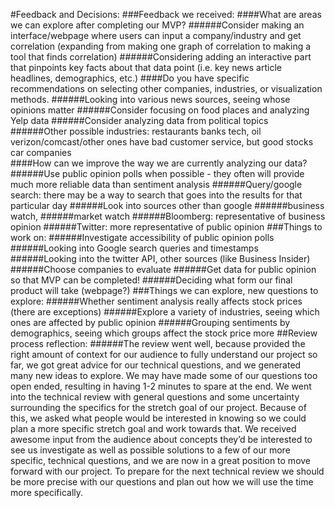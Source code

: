 #Feedback and Decisions:
###Feedback we received:
####What are areas we can explore after completing our MVP?
######Consider making an interface/webpage where users can input a company/industry and get correlation (expanding from making one graph of correlation to making a tool that finds correlation)
######Considering adding an interactive part that pinpoints key facts about that data point (i.e. key news article headlines, demographics, etc.)
####Do you have specific recommendations on selecting other companies, industries, or visualization methods.
######Looking into various news sources, seeing whose opinions matter
######Consider focusing on food places and analyzing Yelp data
######Consider analyzing data from political topics
######Other possible industries:
        restaurants
        banks
        tech, oil
        verizon/comcast/other ones have bad customer service, but good stocks
        car companies	
####How can we improve the way we are currently analyzing our data?
######Use public opinion polls when possible - they often will provide much more reliable data than sentiment analysis
######Query/google search: there may be a way to search that goes into the results for that particular day
######Look into sources other than google
######business watch,
######market watch
######Bloomberg: representative of business opinion
######Twitter: more representative of public opinion
###Things to work on:
######Investigate accessibility of public opinion polls
######Looking into Google search queries and timestamps
######Looking into the twitter API, other sources (like Business Insider)
######Choose companies to evaluate
######Get data for public opinion so that MVP can be completed!
######Deciding what form our final product will take (webpage?)
###Things we can explore, new questions to explore:
######Whether sentiment analysis really affects stock prices (there are exceptions)
######Explore a variety of industries, seeing which ones are affected by public opinion
######Grouping sentiments by demographics, seeing which groups affect the stock price more
##Review process reflection:
######The review went well, because provided the right amount of context for our audience to fully understand our project so far, we got great advice for our technical questions, and we generated many new ideas to explore. We may have made some of our questions too open ended, resulting in having 1-2 minutes to spare at the end. We went into the technical review with general questions and some uncertainty surrounding the specifics for the stretch goal of our project. Because of this, we asked what people would be interested in knowing so we could plan a more specific stretch goal and work towards that. We received awesome input from the audience about concepts they’d be interested to see us investigate as well as possible solutions to a few of our more specific, technical questions, and we are now in a great position to move forward with our project. To prepare for the next technical review we should be more precise with our questions and plan out how we will use the time more specifically. 
